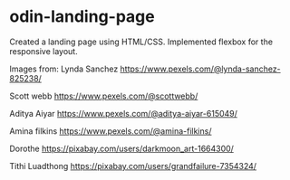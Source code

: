 # odin-landing-page
Created a landing page using HTML/CSS. Implemented flexbox for the responsive layout.

Images from: 
Lynda Sanchez
https://www.pexels.com/@lynda-sanchez-825238/

Scott webb 
https://www.pexels.com/@scottwebb/

Aditya Aiyar
https://www.pexels.com/@aditya-aiyar-615049/

Amina filkins
https://www.pexels.com/@amina-filkins/

Dorothe 
https://pixabay.com/users/darkmoon_art-1664300/

Tithi Luadthong
https://pixabay.com/users/grandfailure-7354324/